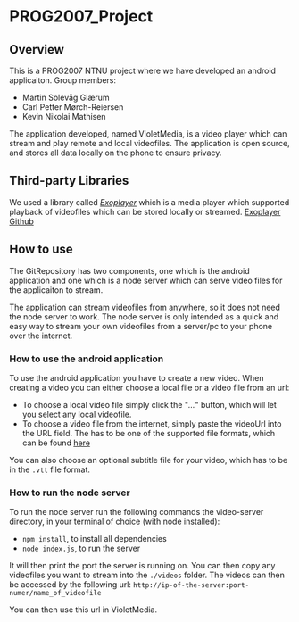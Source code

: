 # PROG2007_Project

## Overview
This is a PROG2007 NTNU project where we have developed an android applicaiton. 
Group members:
* Martin Solevåg Glærum
* Carl Petter Mørch-Reiersen
* Kevin Nikolai Mathisen

The application developed, named VioletMedia, is a video player which can stream and play remote and local videofiles. The application is open source, and stores all data locally on the phone to ensure privacy. 

## Third-party Libraries 
We used a library called [*Exoplayer*](https://developer.android.com/guide/topics/media/exoplayer) which is a media player which supported playback of videofiles which can be stored locally or streamed. 
[Exoplayer Github](https://github.com/google/ExoPlayer)

## How to use
The GitRepository has two components, one which is the android application and one which is a node server which can serve video files for the applicaiton to stream. 

The application can stream videofiles from anywhere, so it does not need the node server to work. The node server is only intended as a quick and easy way to stream your own videofiles from a server/pc to your phone over the internet. 


### How to use the android application
To use the android application you have to create a new video. When creating a video you can either choose a local file or a video file from an url:
* To choose a local video file simply click the "*\.\.\.*" button, which will let you select any local videofile. 
* To choose a video file from the internet, simply paste the videoUrl into the URL field. The has to be one of the supported file formats, which can be found [here](https://developer.android.com/guide/topics/media/exoplayer/supported-formats) 

You can also choose an optional subtitle file for your video, which has to be in the `.vtt` file format.  

### How to run the node server 
To run the node server run the following commands the video-server directory, in your terminal of choice (with node installed):
* `npm install`, to install all dependencies 
* `node index.js`, to run the server

It will then print the port the server is running on. 
You can then copy any videofiles you want to stream into the `./videos` folder. The videos can then be accessed by the following url: ```http://ip-of-the-server:port-numer/name_of_videofile```

You can then use this url in VioletMedia. 

